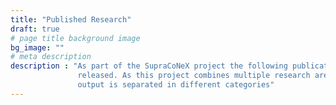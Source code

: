 ```yaml
---
title: "Published Research"
draft: true
# page title background image
bg_image: ""
# meta description
description : "As part of the SupraCoNeX project the following publications were
               released. As this project combines multiple research areas the
               output is separated in different categories"
---
```

